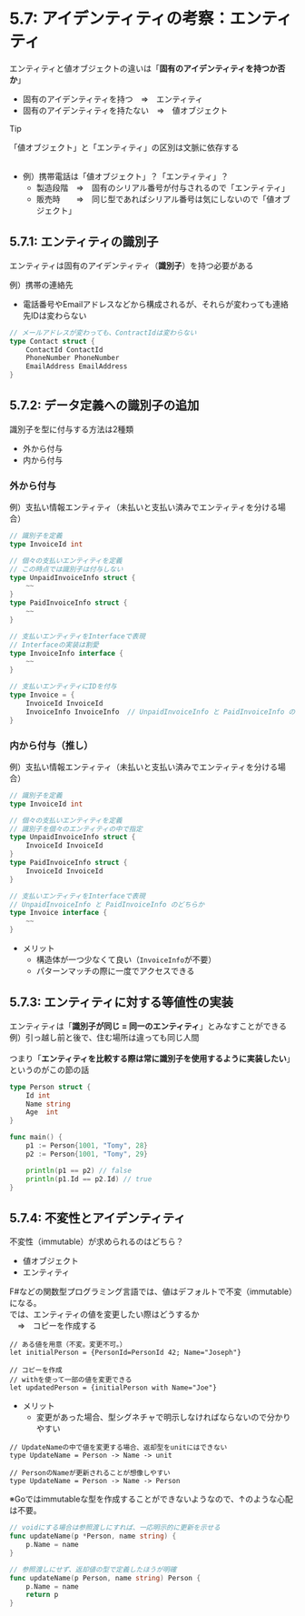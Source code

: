 # 5.7: アイデンティティの考察：エンティティ
エンティティと値オブジェクトの違いは「**固有のアイデンティティを持つか否か**」<br>
* 固有のアイデンティティを持つ　⇒　エンティティ
* 固有のアイデンティティを持たない　⇒　値オブジェクト

> [!TIP]
> 「値オブジェクト」と「エンティティ」の区別は文脈に依存する<br>
> <br>
> * 例）携帯電話は「値オブジェクト」？「エンティティ」？
>   * 製造段階　⇒　固有のシリアル番号が付与されるので「エンティティ」
>   * 販売時　　⇒　同じ型であればシリアル番号は気にしないので「値オブジェクト」

## 5.7.1: エンティティの識別子
エンティティは固有のアイデンティティ（**識別子**）を持つ必要がある<br>

例）携帯の連絡先<br>
* 電話番号やEmailアドレスなどから構成されるが、それらが変わっても連絡先IDは変わらない

```Go
// メールアドレスが変わっても、ContractIdは変わらない
type Contact struct {
    ContactId ContactId
    PhoneNumber PhoneNumber
    EmailAddress EmailAddress
}
```


## 5.7.2: データ定義への識別子の追加
識別子を型に付与する方法は2種類
* 外から付与
* 内から付与

### 外から付与
例）支払い情報エンティティ（未払いと支払い済みでエンティティを分ける場合）
```Go
// 識別子を定義
type InvoiceId int

// 個々の支払いエンティティを定義
// この時点では識別子は付与しない
type UnpaidInvoiceInfo struct {
    ~~
}
type PaidInvoiceInfo struct {
    ~~
}

// 支払いエンティティをInterfaceで表現
// Interfaceの実装は割愛
type InvoiceInfo interface {
    ~~
}

// 支払いエンティティにIDを付与
type Invoice = {
    InvoiceId InvoiceId
    InvoiceInfo InvoiceInfo  // UnpaidInvoiceInfo と PaidInvoiceInfo のどちらか
}
```

### 内から付与（推し）
例）支払い情報エンティティ（未払いと支払い済みでエンティティを分ける場合）
```Go
// 識別子を定義
type InvoiceId int

// 個々の支払いエンティティを定義
// 識別子を個々のエンティティの中で指定
type UnpaidInvoiceInfo struct {
    InvoiceId InvoiceId
}
type PaidInvoiceInfo struct {
    InvoiceId InvoiceId
}

// 支払いエンティティをInterfaceで表現
// UnpaidInvoiceInfo と PaidInvoiceInfo のどちらか
type Invoice interface {
    ~~
}
```

* メリット
  * 構造体が一つ少なくて良い（`InvoiceInfo`が不要）
  * パターンマッチの際に一度でアクセスできる

## 5.7.3: エンティティに対する等値性の実装
エンティティは「**識別子が同じ = 同一のエンティティ**」とみなすことができる<br>
例）引っ越し前と後で、住む場所は違っても同じ人間<br>
<br>
つまり「**エンティティを比較する際は常に識別子を使用するように実装したい**」というのがこの節の話<br>

```Go
type Person struct {
    Id int
    Name string
    Age  int
}

func main() {
    p1 := Person{1001, "Tomy", 28}
    p2 := Person{1001, "Tomy", 29}

    println(p1 == p2) // false
    println(p1.Id == p2.Id) // true
}
```

## 5.7.4: 不変性とアイデンティティ
不変性（immutable）が求められるのはどちら？
* 値オブジェクト
* エンティティ

F#などの関数型プログラミング言語では、値はデフォルトで不変（immutable）になる。<br>
では、エンティティの値を変更したい際はどうするか<br>
　⇒　コピーを作成する<br>

```F#
// ある値を用意（不変。変更不可。）
let initialPerson = {PersonId=PersonId 42; Name="Joseph"}

// コピーを作成
// withを使って一部の値を変更できる
let updatedPerson = {initialPerson with Name="Joe"}
```

* メリット
  * 変更があった場合、型シグネチャで明示しなければならないので分かりやすい
```F#
// UpdateNameの中で値を変更する場合、返却型をunitにはできない
type UpdateName = Person -> Name -> unit

// PersonのNameが更新されることが想像しやすい
type UpdateName = Person -> Name -> Person
```


※Goではimmutableな型を作成することができないようなので、↑のような心配は不要。

```Go
// voidにする場合は参照渡しにすれば、一応明示的に更新を示せる
func updateName(p *Person, name string) {
    p.Name = name
}

// 参照渡しにせず、返却値の型で定義したほうが明確
func updateName(p Person, name string) Person {
    p.Name = name
    return p
}
```


